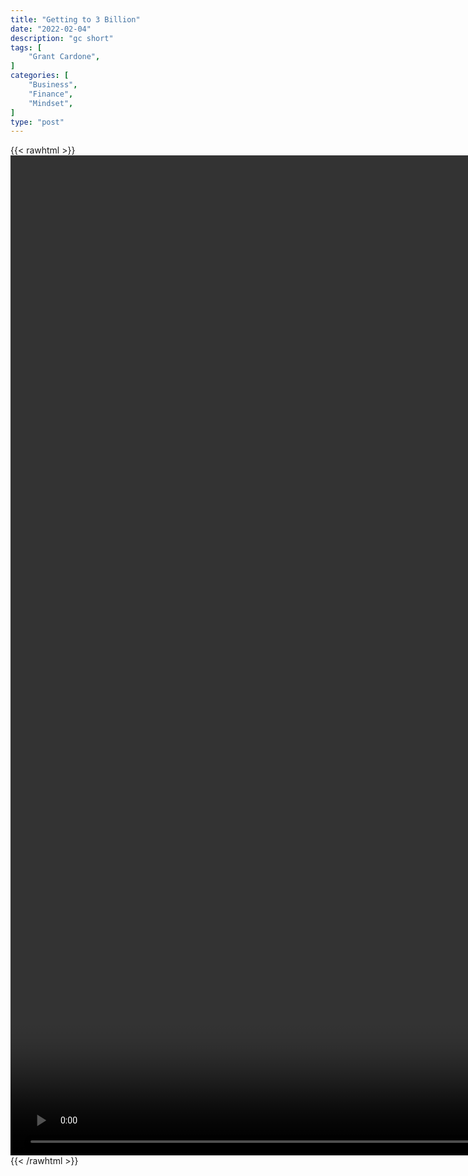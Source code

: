 ```yaml
---
title: "Getting to 3 Billion"
date: "2022-02-04"
description: "gc short"
tags: [
    "Grant Cardone",
]
categories: [
    "Business",
    "Finance",
    "Mindset",
]
type: "post"
---
```

{{< rawhtml >}}
    <video style="height:40vh;width:auto" overflow="hidden" controls>
        <source src="https://clips.dev00ps.com/Grant_ardone/Cardone_how_to_get_to_three_billions.mp4" type="video/mp4"> 
    </video>
{{< /rawhtml >}}